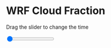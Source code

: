 <h1>WRF  Cloud Fraction </h1>
<p>Drag the slider to change the time</p>

<div class="slidecontainer">
<input oninput='setImage(this)' class="slider" type="range" min="0" max="23" value="0" step="1" />
<img id='img'/>
</div>

<script>
var img = document.getElementById('img');
var img_array = ['/assets/images/wrf/cf_wrfout_d01_2020-03-30_12:00:00.png',
'/assets/images/wrf/cf_wrfout_d01_2020-03-30_13:00:00.png',
'/assets/images/wrf/cf_wrfout_d01_2020-03-30_14:00:00.png',
'/assets/images/wrf/cf_wrfout_d01_2020-03-30_15:00:00.png',
'/assets/images/wrf/cf_wrfout_d01_2020-03-30_16:00:00.png',
'/assets/images/wrf/cf_wrfout_d01_2020-03-30_17:00:00.png',
'/assets/images/wrf/cf_wrfout_d01_2020-03-30_18:00:00.png',
'/assets/images/wrf/cf_wrfout_d01_2020-03-30_19:00:00.png',
'/assets/images/wrf/cf_wrfout_d01_2020-03-30_20:00:00.png',
'/assets/images/wrf/cf_wrfout_d01_2020-03-30_21:00:00.png',
'/assets/images/wrf/cf_wrfout_d01_2020-03-30_22:00:00.png',
'/assets/images/wrf/cf_wrfout_d01_2020-03-30_23:00:00.png',
'/assets/images/wrf/cf_wrfout_d01_2020-03-31_00:00:00.png',
'/assets/images/wrf/cf_wrfout_d01_2020-03-31_01:00:00.png',
'/assets/images/wrf/cf_wrfout_d01_2020-03-31_02:00:00.png',
'/assets/images/wrf/cf_wrfout_d01_2020-03-31_03:00:00.png',
'/assets/images/wrf/cf_wrfout_d01_2020-03-31_04:00:00.png',
'/assets/images/wrf/cf_wrfout_d01_2020-03-31_05:00:00.png',
'/assets/images/wrf/cf_wrfout_d01_2020-03-31_06:00:00.png',
'/assets/images/wrf/cf_wrfout_d01_2020-03-31_07:00:00.png',
'/assets/images/wrf/cf_wrfout_d01_2020-03-31_08:00:00.png',
'/assets/images/wrf/cf_wrfout_d01_2020-03-31_09:00:00.png',
'/assets/images/wrf/cf_wrfout_d01_2020-03-31_10:00:00.png',];
function setImage(obj)
{
        var value = obj.value;
        img.src = img_array[value];

}
</script>
